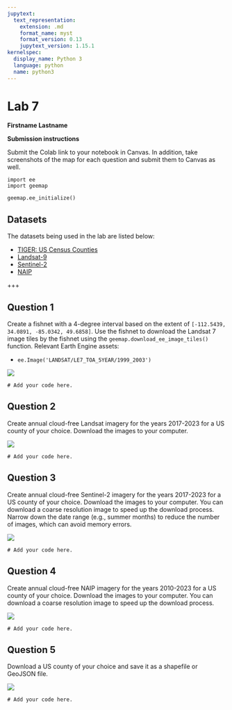 ```yaml
---
jupytext:
  text_representation:
    extension: .md
    format_name: myst
    format_version: 0.13
    jupytext_version: 1.15.1
kernelspec:
  display_name: Python 3
  language: python
  name: python3
---
```


# Lab 7

**Firstname Lastname**

**Submission instructions**

Submit the Colab link to your notebook in Canvas. In addition, take screenshots of the map for each question and submit them to Canvas as well.

```{code-cell} ipython3
import ee
import geemap
```

```{code-cell} ipython3
geemap.ee_initialize()
```

## Datasets

The datasets being used in the lab are listed below:

- [TIGER: US Census Counties](https://developers.google.com/earth-engine/datasets/catalog/TIGER_2018_Counties)
- [Landsat-9](https://developers.google.com/earth-engine/datasets/catalog/LANDSAT_LC09_C02_T1_L2)
- [Sentinel-2](https://developers.google.com/earth-engine/datasets/catalog/COPERNICUS_S2_SR)
- [NAIP](https://developers.google.com/earth-engine/datasets/catalog/USDA_NAIP_DOQQ)

+++

## Question 1

Create a fishnet with a 4-degree interval based on the extent of `[-112.5439, 34.0891, -85.0342, 49.6858]`. Use the fishnet to download the Landsat 7 image tiles by the fishnet using the `geemap.download_ee_image_tiles()` function. Relevant Earth Engine assets:

-   `ee.Image('LANDSAT/LE7_TOA_5YEAR/1999_2003')`

![](https://i.imgur.com/L1IH3fq.png)

```{code-cell} ipython3
# Add your code here.
```

## Question 2

Create annual cloud-free Landsat imagery for the years 2017-2023 for a US county of your choice. Download the images to your computer. 

![](https://i.imgur.com/MN2UXHx.png)

```{code-cell} ipython3
# Add your code here.
```

## Question 3

Create annual cloud-free Sentinel-2 imagery for the years 2017-2023 for a US county of your choice. Download the images to your computer. You can download a coarse resolution image to speed up the download process. Narrow down the date range (e.g., summer months) to reduce the number of images, which can avoid memory errors.

![](https://i.imgur.com/r5RQlEJ.png)

```{code-cell} ipython3
# Add your code here.
```

## Question 4

Create annual cloud-free NAIP imagery for the years 2010-2023 for a US county of your choice. Download the images to your computer. You can download a coarse resolution image to speed up the download process. 

![](https://i.imgur.com/h66FC8h.png)

```{code-cell} ipython3
# Add your code here.
```

## Question 5

Download a US county of your choice and save it as a shapefile or GeoJSON file. 

![](https://i.imgur.com/PuK2Vp3.png)

```{code-cell} ipython3
# Add your code here.
```

